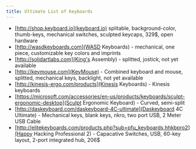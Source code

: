 ```yaml
---
title: Ultimate List of Keyboards
---
```


- [http://shop.keyboard.io](keyboard.io) splitable, background-color,
  thumb-keys, mechanical switches, sculpted keycaps, 329$, open hardware
- [http://wasdkeyboards.com](WASD Keyboards) - mechanical, one piece,
  customizable key colors and imprints
- [http://solidartlabs.com](King's Assembly) - splitted, jostick,
  not yet available
- [http://keymouse.com](KeyMouse) - Combined keyboard and mouse, splitted,
  mechanical keys, backlight, not yet available
- [http://kinesis-ergo.com/products](Kinesis Keyboards) - Kinesis keyboards
- [https://microsoft.com/accessories/en-us/products/keyboards/sculpt-ergonomic-desktop](Sculpt Ergonomic Keyboard) -
  Curved, semi-split
- [http://daskeyboard.com/daskeyboard-4C-ultimate](Daskeyboard 4C Ultimate) -
  Mechanical keys, blank keys, nkro, two port USB, 2 Meter USB Cable
- [http://elitekeyboards.com/products.php?sub=pfu_keyboards,hhkbpro2](Happy Hacking Professional 2) -
  Capacative Switches, USB, 60-key layout, 2-port integrated hub, 206$
